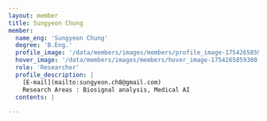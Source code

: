```yaml
--- 
layout: member 
title: Sungyeon Chung 
member:
  name_eng: 'Sungyeon Chung'
  degree: 'B.Eng.'
  profile_image: '/data/members/images/members/profile_image-1754265859372-801784815.jpg'
  hover_image: '/data/members/images/members/hover_image-1754265859380-619228132.jpg'
  role: 'Researcher'
  profile_description: |
    [E-mail](mailto:sungyeon.ch8@gmail.com)
    Research Areas : Biosignal analysis, Medical AI
  contents: |
    
--- 
```

